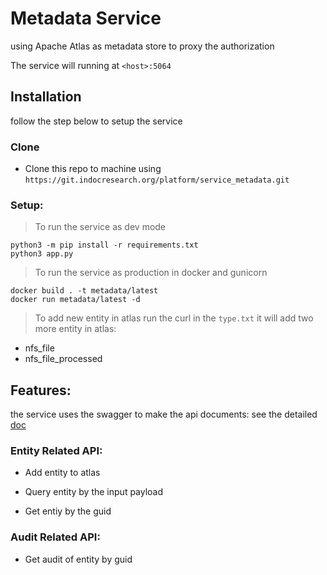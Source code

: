 <!--
 Copyright 2022 Indoc Research
 
 Licensed under the EUPL, Version 1.2 or – as soon they
 will be approved by the European Commission - subsequent
 versions of the EUPL (the "Licence");
 You may not use this work except in compliance with the
 Licence.
 You may obtain a copy of the Licence at:
 
 https://joinup.ec.europa.eu/collection/eupl/eupl-text-eupl-12
 
 Unless required by applicable law or agreed to in
 writing, software distributed under the Licence is
 distributed on an "AS IS" basis,
 WITHOUT WARRANTIES OR CONDITIONS OF ANY KIND, either
 express or implied.
 See the Licence for the specific language governing
 permissions and limitations under the Licence.
 
-->

# Metadata Service

using Apache Atlas as metadata store to proxy the authorization

The service will running at `<host>:5064`

## Installation

follow the step below to setup the service

### Clone

- Clone this repo to machine using `https://git.indocresearch.org/platform/service_metadata.git`

### Setup:

> To run the service as dev mode

```
python3 -m pip install -r requirements.txt
python3 app.py
```

> To run the service as production in docker and gunicorn

```
docker build . -t metadata/latest
docker run metadata/latest -d
```

> To add new entity in atlas run the curl in the `type.txt` it will add two more entity in atlas:

 - nfs_file
 - nfs_file_processed

## Features:

the service uses the swagger to make the api documents: see the detailed [doc](localhost:6064/v1/api-doc)

### Entity Related API:

 - Add entity to atlas

 - Query entity by the input payload

 - Get entiy by the guid

### Audit Related API:

 - Get audit of entity by guid